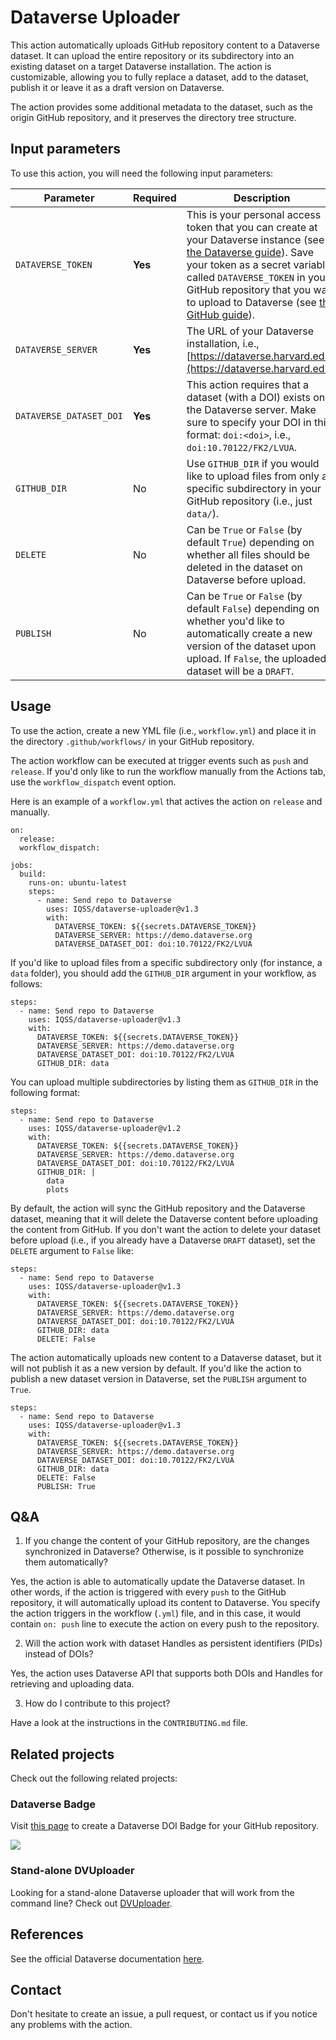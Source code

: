 # Dataverse Uploader

This action automatically uploads GitHub repository content to a Dataverse dataset. 
It can upload the entire repository or its subdirectory into an existing dataset on a target
Dataverse installation. The action is customizable, allowing you to fully replace a dataset, 
add to the dataset, publish it or leave it as a draft version on Dataverse.

The action provides some additional metadata to the dataset, such as the origin GitHub repository, 
and it preserves the directory tree structure.

## Input parameters

To use this action, you will need the following input parameters:

| Parameter | Required | Description                                                                                                                                                                                                                                                                                                                                                                                                                                                                    |
| --------- | -------- |--------------------------------------------------------------------------------------------------------------------------------------------------------------------------------------------------------------------------------------------------------------------------------------------------------------------------------------------------------------------------------------------------------------------------------------------------------------------------------|
| `DATAVERSE_TOKEN` | **Yes** | This is your personal access token that you can create at your Dataverse instance (see [the Dataverse guide](https://guides.dataverse.org/en/latest/user/account.html#how-to-create-your-api-token)). Save your token as a secret variable called `DATAVERSE_TOKEN` in your GitHub repository that you want to upload to Dataverse (see [the GitHub guide](https://docs.github.com/en/actions/security-guides/encrypted-secrets#creating-encrypted-secrets-for-a-repository)). |
| `DATAVERSE_SERVER` | **Yes** | The URL of your Dataverse installation, i.e., [https://dataverse.harvard.edu](https://dataverse.harvard.edu).                                                                                                                                                                                                                                                                                                                                                                  |
| `DATAVERSE_DATASET_DOI` | **Yes** | This action requires that a dataset (with a DOI) exists on the Dataverse server. Make sure to specify your DOI in this format: `doi:<doi>`, i.e., `doi:10.70122/FK2/LVUA`.                                                                                                                                                                                                                                                                                                     |
| `GITHUB_DIR` | No | Use `GITHUB_DIR` if you would like to upload files from only a specific subdirectory in your GitHub repository (i.e., just `data/`).                                                                                                                                                                                                                                                                                                                                           |
| `DELETE` | No | Can be `True` or `False` (by default `True`) depending on whether all files should be deleted in the dataset on Dataverse before upload.                                                                                                                                                                                                                                                                                                                                       |
| `PUBLISH` | No | Can be `True` or `False` (by default `False`) depending on whether you'd like to automatically create a new version of the dataset upon upload. If `False`, the uploaded dataset will be a `DRAFT`.                                                                                                                                                                                                                                                                            |

## Usage

To use the action, create a new YML file (i.e., `workflow.yml`) and place it in the directory `.github/workflows/` in your GitHub repository.

The action workflow can be executed at trigger events such as `push` and `release`. If you'd only like to run the workflow manually from the Actions tab, use the `workflow_dispatch` event option.

Here is an example of a `workflow.yml` that actives the action on `release` and manually.

```
on: 
  release:
  workflow_dispatch:

jobs:
  build:
    runs-on: ubuntu-latest
    steps:
      - name: Send repo to Dataverse 
        uses: IQSS/dataverse-uploader@v1.3
        with:
          DATAVERSE_TOKEN: ${{secrets.DATAVERSE_TOKEN}}
          DATAVERSE_SERVER: https://demo.dataverse.org
          DATAVERSE_DATASET_DOI: doi:10.70122/FK2/LVUA
```

If you'd like to upload files from a specific subdirectory only (for instance, a `data` folder), 
you should add the `GITHUB_DIR` argument in your workflow, as follows:

```
steps:
  - name: Send repo to Dataverse 
    uses: IQSS/dataverse-uploader@v1.3
    with:
      DATAVERSE_TOKEN: ${{secrets.DATAVERSE_TOKEN}}
      DATAVERSE_SERVER: https://demo.dataverse.org
      DATAVERSE_DATASET_DOI: doi:10.70122/FK2/LVUA
      GITHUB_DIR: data
```

You can upload multiple subdirectories by listing them as `GITHUB_DIR` in the following format:

```
steps:
  - name: Send repo to Dataverse 
    uses: IQSS/dataverse-uploader@v1.2
    with:
      DATAVERSE_TOKEN: ${{secrets.DATAVERSE_TOKEN}}
      DATAVERSE_SERVER: https://demo.dataverse.org
      DATAVERSE_DATASET_DOI: doi:10.70122/FK2/LVUA
      GITHUB_DIR: |
        data
        plots 
```

By default, the action will sync the GitHub repository and the Dataverse dataset, meaning that it will
delete the Dataverse content before uploading the content from GitHub. If you don't want the action to 
delete your dataset before upload (i.e., if you already have a Dataverse `DRAFT` dataset), 
set the `DELETE` argument to `False` like:

```
steps:
  - name: Send repo to Dataverse 
    uses: IQSS/dataverse-uploader@v1.3
    with:
      DATAVERSE_TOKEN: ${{secrets.DATAVERSE_TOKEN}}
      DATAVERSE_SERVER: https://demo.dataverse.org
      DATAVERSE_DATASET_DOI: doi:10.70122/FK2/LVUA
      GITHUB_DIR: data
      DELETE: False
```

The action automatically uploads new content to a Dataverse dataset, but it will not publish it as a
new version by default. If you'd like the action to publish a new dataset version in Dataverse, 
set the `PUBLISH` argument to `True`.

```
steps:
  - name: Send repo to Dataverse 
    uses: IQSS/dataverse-uploader@v1.3
    with:
      DATAVERSE_TOKEN: ${{secrets.DATAVERSE_TOKEN}}
      DATAVERSE_SERVER: https://demo.dataverse.org
      DATAVERSE_DATASET_DOI: doi:10.70122/FK2/LVUA
      GITHUB_DIR: data
      DELETE: False
      PUBLISH: True
```

## Q&A

1. If you change the content of your GitHub repository, are the changes synchronized in Dataverse? Otherwise, is it possible to synchronize them automatically?

Yes, the action is able to automatically update the Dataverse dataset. In other words, if the action
is triggered with every `push` to the GitHub repository, it will automatically upload its content to
Dataverse. You specify the action triggers in the workflow (`.yml`) file, and in this case, it would 
contain `on: push` line to execute the action on every push to the repository.

2. Will the action work with dataset Handles as persistent identifiers (PIDs) instead of DOIs?

Yes, the action uses Dataverse API that supports both DOIs and Handles for retrieving and uploading data.

3. How do I contribute to this project?

Have a look at the instructions in the `CONTRIBUTING.md` file.

## Related projects

Check out the following related projects:

### Dataverse Badge 

Visit [this page](https://atrisovic.github.io/dataverse-badge/) to create a Dataverse DOI Badge for your GitHub repository.

[![](<https://img.shields.io/badge/Dataverse DOI-10.70122/FK2/LVUADQ-orange>)](https://demo.dataverse.org)

### Stand-alone DVUploader

Looking for a stand-alone Dataverse uploader that will work from the command line? Check out [DVUploader](https://github.com/GlobalDataverseCommunityConsortium/dataverse-uploader).

## References

See the official Dataverse documentation [here](https://guides.dataverse.org/en/latest/admin/integrations.html#id10).

## Contact

Don't hesitate to create an issue, a pull request, or contact us if you notice any problems with the action.
